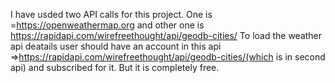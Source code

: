 I have usded two API calls for this project.
One is =https://openweathermap.org and other one is https://rapidapi.com/wirefreethought/api/geodb-cities/
To load the weather api deatails user should have an account in this api =>https://rapidapi.com/wirefreethought/api/geodb-cities/(which is in second api) and subscribed for it. But it is completely free.